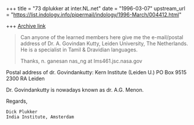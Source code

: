 +++
title = "73 dplukker at inter.NL.net"
date = "1996-03-07"
upstream_url = "https://list.indology.info/pipermail/indology/1996-March/004412.html"

+++
[Archive link](https://list.indology.info/pipermail/indology/1996-March/004412.html)


>Can anyone of the learned members here give me the e-mail/postal address
>of Dr. A. Govindan Kutty, Leiden University, The Netherlands.
>He is a specialist in Tamil & Dravidian languages.
>
>Thanks,
>n. ganesan
>nas_ng at lms461.jsc.nasa.gov
>
Postal address of dr. Govindankutty: Kern Institute (Leiden U.)
                                     PO Box 9515
                                     2300 RA Leiden

Dr. Govindankutty is nowadays known as dr. A.G. Menon.

Regards,



    Dick Plukker
    India Institute, Amsterdam





